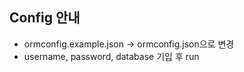 ## Config 안내

- ormconfig.example.json -> ormconfig.json으로 변경
- username, password, database 기입 후 run
